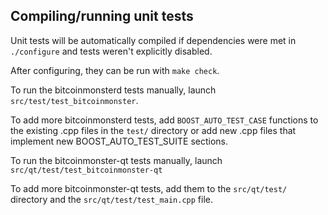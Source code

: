 Compiling/running unit tests
------------------------------------

Unit tests will be automatically compiled if dependencies were met in `./configure`
and tests weren't explicitly disabled.

After configuring, they can be run with `make check`.

To run the bitcoinmonsterd tests manually, launch `src/test/test_bitcoinmonster`.

To add more bitcoinmonsterd tests, add `BOOST_AUTO_TEST_CASE` functions to the existing
.cpp files in the `test/` directory or add new .cpp files that
implement new BOOST_AUTO_TEST_SUITE sections.

To run the bitcoinmonster-qt tests manually, launch `src/qt/test/test_bitcoinmonster-qt`

To add more bitcoinmonster-qt tests, add them to the `src/qt/test/` directory and
the `src/qt/test/test_main.cpp` file.
